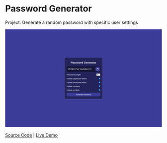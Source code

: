 # Password Generator

Project: Generate a random password with specific user settings

![cover](cover.png)

[Source Code](./README.md) | [Live Demo](https://gattuso.dev/js-projects/password-generator/index)
